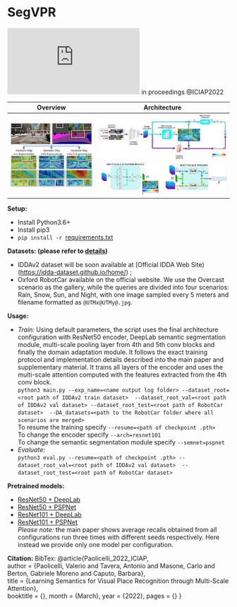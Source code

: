 # SegVPR
![Learning Semantics for Visual Place Recognition through Multi-Scale Attention](https://arxiv.org/pdf/2201.09701.pdf) in proceedings @ICIAP2022  
<table>
<thead>
  <tr>
    <th>Overview</th>
    <th colspan="2">Architecture</th>
  </tr>
</thead>
<tbody>
  <tr>
    <td rowspan="3"><img src="images/teaser.png" alt="Teaser"/></td>
    <td colspan="2"><img src="images/architecture.jpg" alt="Architecture" width="1154"/></td>
  </tr>
  <tr>
    <td rowspan="2"><img src="images/ms_attention_module.jpg" alt="MS-Attention-Module" width="288"/></td>
    <td rowspan="2"><img src="images/ms_pooling_module.jpg" alt="MS-Pooling-Module" width="288"/></td>
  </tr>
  <tr>
  </tr>
  </tbody>
</table>
  
**Setup:**
 * Install Python3.6+
 * Install pip3
 * `pip install -r `[requirements.txt](./requirements.txt)
  
  
**Datasets: (please refer to [details](./dataset_details.txt))**
 * IDDAv2 dataset will be soon available at [Official IDDA Web Site)(https://idda-dataset.github.io/home/) ;
 * Oxford RobotCar available on the official website. We use the Overcast scenario as the gallery, 
   while the queries are divided into four scenarios: Rain, Snow, Sun, and Night, with one image sampled every 5 meters 
   and filename formatted as `@UTMx@UTMy@.jpg`. 
  
  
**Usage:**
 * *Train:* Using default parameters, the script uses the final architecture configuration with 
   ResNet50 encoder, DeepLab semantic segmentation module, multi-scale pooling layer from 4th and 5th conv blocks and 
   finally the domain adaptation module. 
   It follows the exact training protocol and implementation details described into the main paper and supplementary 
   material. It trains all layers of the encoder and uses the multi-scale attention computed with the features
   extracted from the 4th conv block.  
   `python3 main.py --exp_name=<name output log folder> --dataset_root=<root path of IDDAv2 train dataset> 
   --dataset_root_val=<root path of IDDAv2 val dataset> --dataset_root_test=<root path of RobotCar dataset> 
   --DA_datasets=<path to the RobotCar folder where all scenarios are merged>`  
   To resume the training specify `--resume=<path of checkpoint .pth>`  
   To change the encoder specify `--arch=resnet101`  
   To change the semantic segmentation module specify `--semnet=pspnet` 
 * *Evaluate:*   
   `python3 eval.py --resume=<path of checkpoint .pth> --dataset_root_val=<root path of IDDAv2 val dataset> 
   --dataset_root_test=<root path of RobotCar dataset>`
  
  
**Pretrained models:**
 * [ResNet50 + DeepLab](https://drive.google.com/file/d/1Jv0hoarx3tTnL59Phl119FoljkJpu9dP/view?usp=sharing)
 * [ResNet50 + PSPNet](https://drive.google.com/file/d/1g33N0gVNGAKWgx0gHbDcAybVxMUkUtdt/view?usp=sharing)
 * [ResNet101 + DeepLab](https://drive.google.com/file/d/1R6m4FpOrf4oOwVO-TnSGZjtE5tR5LCJd/view?usp=sharing)
 * [ResNet101 + PSPNet](https://drive.google.com/file/d/1uQqr7oDeg5T8JQNxtHtEnkleA2orf2cx/view?usp=sharing)  
*Please note:* the main paper shows average recalls obtained from all configurations run three times with different seeds respectively. 
Here instead we provide only one model per configuration.
  
  
**Citation:**
BibTex: 
@article{Paolicelli_2022_ICIAP,   
author = {Paolicelli, Valerio and Tavera, Antonio and Masone, Carlo and Berton, Gabriele Moreno and Caputo, Barbara},   
title = {Learning Semantics for Visual Place Recognition through Multi-Scale Attention},  
booktitle = {}, month = {March}, year = {2022}, pages = {} }
